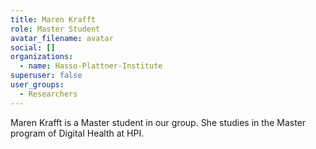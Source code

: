 ```yaml
---
title: Maren Krafft
role: Master Student
avatar_filename: avatar
social: []
organizations:
  - name: Hasso-Plattner-Institute
superuser: false
user_groups:
  - Researchers
---
```

Maren Krafft is a Master student in our group. She studies in the Master program of Digital Health at HPI.